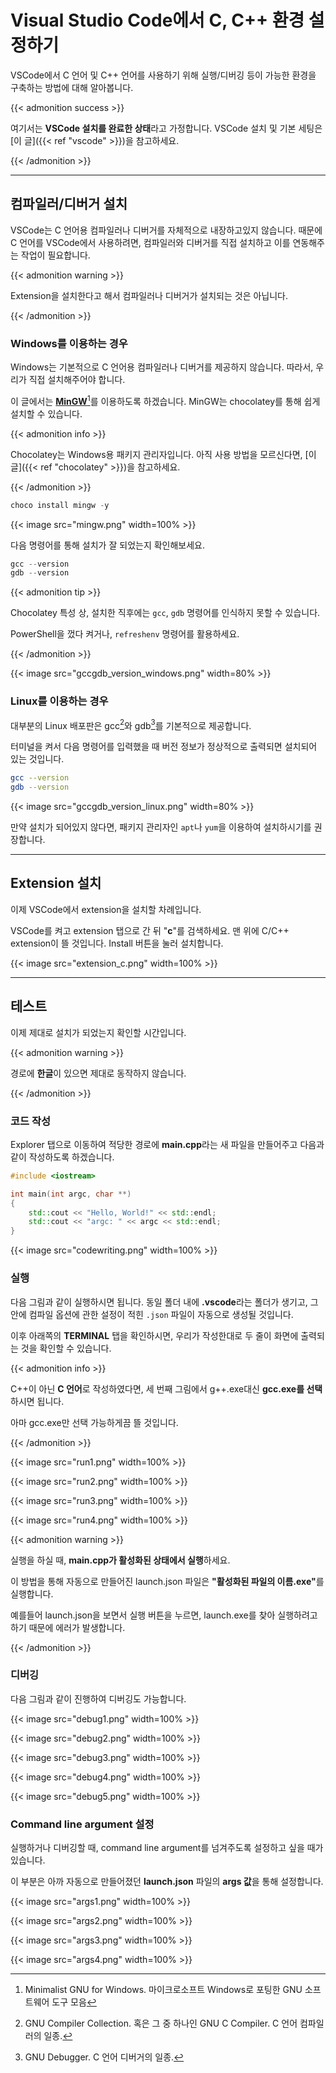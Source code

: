 # Visual Studio Code에서 C, C++ 환경 설정하기


VSCode에서 C 언어 및 C++ 언어를 사용하기 위해 실행/디버깅 등이 가능한 환경을 구축하는 방법에 대해 알아봅니다.


<!--more-->

{{< admonition success >}}

여기서는 <b>VSCode 설치를 완료한 상태</b>라고 가정합니다. VSCode 설치 및 기본 세팅은 [이 글]({{< ref "vscode" >}})을 참고하세요.

{{< /admonition >}}

---

## 컴파일러/디버거 설치

VSCode는 C 언어용 컴파일러나 디버거를 자체적으로 내장하고있지 않습니다. 때문에 C 언어를 VSCode에서 사용하려면, 컴파일러와 디버거를 직접 설치하고 이를 연동해주는 작업이 필요합니다.

{{< admonition warning >}}

Extension을 설치한다고 해서 컴파일러나 디버거가 설치되는 것은 아닙니다.

{{< /admonition >}}

### Windows를 이용하는 경우

Windows는 기본적으로 C 언어용 컴파일러나 디버거를 제공하지 않습니다. 따라서, 우리가 직접 설치해주어야 합니다.

이 글에서는 **[MinGW](http://www.mingw.org/)**[^1]를 이용하도록 하겠습니다. MinGW는 chocolatey를 통해 쉽게 설치할 수 있습니다.

{{< admonition info >}}

Chocolatey는 Windows용 패키지 관리자입니다. 아직 사용 방법을 모르신다면, [이 글]({{< ref "chocolatey" >}})을 참고하세요.

{{< /admonition >}}

```powershell
choco install mingw -y
```

{{< image src="mingw.png" width=100% >}}

다음 명령어를 통해 설치가 잘 되었는지 확인해보세요.

```powershell
gcc --version
gdb --version
```

{{< admonition tip >}}

Chocolatey 특성 상, 설치한 직후에는 `gcc`, `gdb` 명령어를 인식하지 못할 수 있습니다.

PowerShell을 껐다 켜거나, `refreshenv` 명령어를 활용하세요.

{{< /admonition >}}

{{< image src="gccgdb_version_windows.png" width=80% >}}

### Linux를 이용하는 경우

대부분의 Linux 배포판은 gcc[^2]와 gdb[^3]를 기본적으로 제공합니다.

터미널을 켜서 다음 명령어를 입력했을 때 버전 정보가 정상적으로 출력되면 설치되어 있는 것입니다.

```bash
gcc --version
gdb --version
```

{{< image src="gccgdb_version_linux.png" width=80% >}}

만약 설치가 되어있지 않다면, 패키지 관리자인 `apt`나 `yum`을 이용하여 설치하시기를 권장합니다.

---

## Extension 설치

이제 VSCode에서 extension을 설치할 차례입니다.

VSCode를 켜고 extension 탭으로 간 뒤 "**c**"를 검색하세요. 맨 위에 C/C++ extension이 뜰 것입니다. Install 버튼을 눌러 설치합니다.

{{< image src="extension_c.png" width=100% >}}



---

## 테스트

이제 제대로 설치가 되었는지 확인할 시간입니다.

{{< admonition warning >}}

경로에 **한글**이 있으면 제대로 동작하지 않습니다.

{{< /admonition >}}

### 코드 작성

Explorer 탭으로 이동하여 적당한 경로에 <b>main.cpp</b>라는 새 파일을 만들어주고 다음과 같이 작성하도록 하겠습니다.

```cpp
#include <iostream>

int main(int argc, char **)
{
    std::cout << "Hello, World!" << std::endl;
    std::cout << "argc: " << argc << std::endl;
}
```

{{< image src="codewriting.png" width=100% >}}

### 실행

다음 그림과 같이 실행하시면 됩니다. 동일 폴더 내에 <b>.vscode</b>라는 폴더가 생기고, 그 안에 컴파일 옵션에 관한 설정이 적힌 `.json` 파일이 자동으로 생성될 것입니다.

이후 아래쪽의 **TERMINAL** 탭을 확인하시면, 우리가 작성한대로 두 줄이 화면에 출력되는 것을 확인할 수 있습니다.

{{< admonition info >}}

C++이 아닌 **C 언어**로 작성하였다면, 세 번째 그림에서 g++.exe대신 <b>gcc.exe를 선택</b>하시면 됩니다.

아마 gcc.exe만 선택 가능하게끔 뜰 것입니다.

{{< /admonition >}}

{{< image src="run1.png" width=100% >}}

{{< image src="run2.png" width=100% >}}

{{< image src="run3.png" width=100% >}}

{{< image src="run4.png" width=100% >}}

{{< admonition warning >}}

실행을 하실 때, <b>main.cpp가 활성화된 상태에서 실행</b>하세요.

이 방법을 통해 자동으로 만들어진 launch.json 파일은 <b>"활성화된 파일의 이름.exe"</b>를 실행합니다.

예를들어 launch.json을 보면서 실행 버튼을 누르면, launch.exe를 찾아 실행하려고 하기 때문에 에러가 발생합니다.

{{< /admonition >}}

### 디버깅

다음 그림과 같이 진행하여 디버깅도 가능합니다.

{{< image src="debug1.png" width=100% >}}

{{< image src="debug2.png" width=100% >}}

{{< image src="debug3.png" width=100% >}}

{{< image src="debug4.png" width=100% >}}

{{< image src="debug5.png" width=100% >}}

### Command line argument 설정

실행하거나 디버깅할 때, command line argument를 넘겨주도록 설정하고 싶을 때가 있습니다.

이 부분은 아까 자동으로 만들어졌던 <b>launch.json</b> 파일의 <b>args 값</b>을 통해 설정합니다.

{{< image src="args1.png" width=100% >}}

{{< image src="args2.png" width=100% >}}

{{< image src="args3.png" width=100% >}}

{{< image src="args4.png" width=100% >}}



[^1]: Minimalist GNU for Windows. 마이크로소프트 Windows로 포팅한 GNU 소프트웨어 도구 모음
[^2]: GNU Compiler Collection. 혹은 그 중 하나인 GNU C Compiler. C 언어 컴파일러의 일종.
[^3]: GNU Debugger. C 언어 디버거의 일종.
